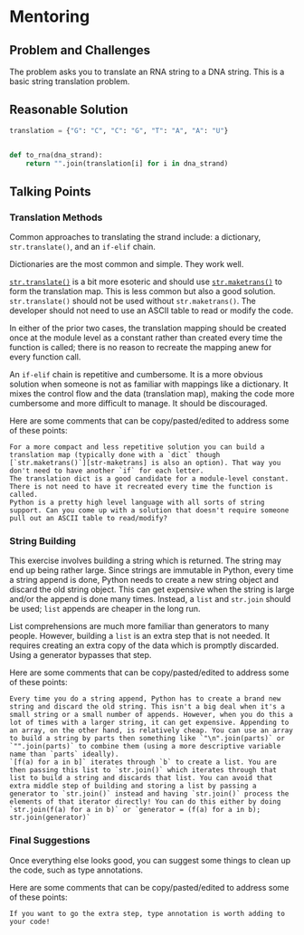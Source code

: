# Mentoring

## Problem and Challenges

The problem asks you to translate an RNA string to a DNA string.
This is a basic string translation problem.

## Reasonable Solution

```python
translation = {"G": "C", "C": "G", "T": "A", "A": "U"}


def to_rna(dna_strand):
    return "".join(translation[i] for i in dna_strand)
```

## Talking Points

### Translation Methods

Common approaches to translating the strand include: a dictionary,
`str.translate()`, and an `if-elif` chain.

Dictionaries are the most common and simple. They work well.

[`str.translate()`][str-translate] is a bit more esoteric and should use [`str.maketrans()`][str-maketrans] to form the translation map.
This is less common but also a good solution.
`str.translate()` should not be used without `str.maketrans()`.
The developer should not need to use an ASCII table to read or modify the code.

In either of the prior two cases, the translation mapping should be created
once at the module level as a constant rather than created every time the
function is called; there is no reason to recreate the mapping anew for every
function call.

An `if-elif` chain is repetitive and cumbersome. It is a more obvious solution
when someone is not as familiar with mappings like a dictionary. It mixes the
control flow and the data (translation map), making the code more cumbersome
and more difficult to manage. It should be discouraged.

Here are some comments that can be copy/pasted/edited to address some of these
points:

```Text
For a more compact and less repetitive solution you can build a translation map (typically done with a `dict` though [`str.maketrans()`][str-maketrans] is also an option). That way you don't need to have another `if` for each letter.
The translation dict is a good candidate for a module-level constant. There is not need to have it recreated every time the function is called.
Python is a pretty high level language with all sorts of string support. Can you come up with a solution that doesn't require someone pull out an ASCII table to read/modify?
```

### String Building

This exercise involves building a string which is returned. The string may end
up being rather large. Since strings are immutable in Python, every time a
string append is done, Python needs to create a new string object and discard
the old string object. This can get expensive when the string is large and/or
the append is done many times. Instead, a `list` and `str.join` should be used;
`list` appends are cheaper in the long run.

List comprehensions are much more familiar than generators to many people.
However, building a `list` is an extra step that is not needed. It requires
creating an extra copy of the data which is promptly discarded. Using a
generator bypasses that step.

Here are some comments that can be copy/pasted/edited to address some of these
points:

```Text
Every time you do a string append, Python has to create a brand new string and discard the old string. This isn't a big deal when it's a small string or a small number of appends. However, when you do this a lot of times with a larger string, it can get expensive. Appending to an array, on the other hand, is relatively cheap. You can use an array to build a string by parts then something like `"\n".join(parts)` or `"".join(parts)` to combine them (using a more descriptive variable name than `parts` ideally).
`[f(a) for a in b]` iterates through `b` to create a list. You are then passing this list to `str.join()` which iterates through that list to build a string and discards that list. You can avoid that extra middle step of building and storing a list by passing a generator to `str.join()` instead and having `str.join()` process the elements of that iterator directly! You can do this either by doing `str.join(f(a) for a in b)` or `generator = (f(a) for a in b); str.join(generator)`
```

### Final Suggestions

Once everything else looks good, you can suggest some things to clean up the
code, such as type annotations.

Here are some comments that can be copy/pasted/edited to address some of these
points:

```Text
If you want to go the extra step, type annotation is worth adding to your code!
```

[str-maketrans]: https://docs.python.org/3/library/stdtypes.html#str.maketrans
[str-translate]: https://docs.python.org/3/library/stdtypes.html#str.translate
